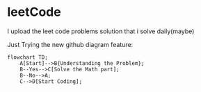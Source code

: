 # leetCode
I upload the leet code problems solution that i solve daily(maybe)

Just Trying the new github diagram feature:
```mermaid
flowchart TD;
    A[Start]-->B{Understanding the Problem};
    B--Yes-->C[Solve the Math part];
    B--No-->A;
    C-->D[Start Coding];
    
   
    
```

